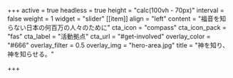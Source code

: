 +++
active = true
headless = true
height = "calc(100vh - 70px)"
interval = false
weight = 1
widget = "slider"
[[item]]
align = "left"
content = "福音を知らない日本の何百万の人々のために"
cta_icon = "compass"
cta_icon_pack = "fas"
cta_label = "活動拠点"
cta_url = "#get-involved"
overlay_color = "#666"
overlay_filter = 0.5
overlay_img = "hero-area.jpg"
title = "神を知り、神を知らせる。"

+++
